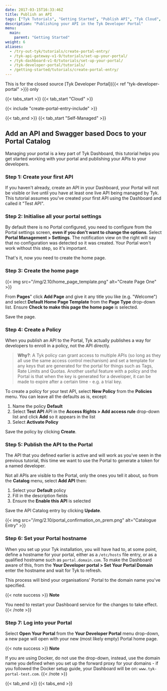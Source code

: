 ```yaml
---
date: 2017-03-15T16:33:46Z
title: Publish an API
tags: ["Tyk Tutorials", "Getting Started", "Publish API", "Tyk Cloud", "Tyk Self-Managed", "Developer Portal"]
description: "Publishing your API in the Tyk Developer Portal"
menu:
  main:
    parent: "Getting Started"
weight: 6
aliases:
  - /try-out-tyk/tutorials/create-portal-entry/
  - /tyk-api-gateway-v1-9/tutorials/set-up-your-portal/
  - /tyk-dashboard-v1-0/tutorials/set-up-your-portal/
  - /tyk-developer-portal/tutorials/
  - /getting-started/tutorials/create-portal-entry/
---
```


This is for the closed source [Tyk Developer Portal]({{< ref "tyk-developer-portal" >}}) only

{{< tabs_start >}}
{{< tab_start "Cloud" >}}

{{< include "create-portal-entry-include" >}}

{{< tab_end >}}
{{< tab_start "Self-Managed" >}}

## Add an API and Swagger based Docs to your Portal Catalog

Managing your portal is a key part of Tyk Dashboard, this tutorial helps you get started working with your portal and publishing your APIs to your developers.

### Step 1: Create your first API

If you haven't already, create an API in your Dashboard, your Portal will not be visible or live until you have at least one live API being managed by Tyk. This tutorial assumes you've created your first API using the Dashboard and called it "Test API".

### Step 2: Initialise all your portal settings

By default there is no Portal configured, you need to configure from the Portal settings screen, **even if you don't want to change the options**. Select **Portal Management > Settings**. The notification view on the right will say that no configuration was detected so it was created. Your Portal won't work without this step, so it's important.

That's it, now you need to create the home page.

### Step 3: Create the home page

{{< img src="/img/2.10/home_page_template.png" alt="Create Page One" >}}

From **Pages**" click **Add Page** and give it any title you like (e.g. "Welcome") and select **Default Home Page Template** from the **Page Type** drop-down list. Ensure **Check to make this page the home page** is selected.

Save the page.

### Step 4: Create a Policy

When you publish an API to the Portal, Tyk actually publishes a way for developers to enroll in a policy, not the API directly.

> **Why?**: A Tyk policy can grant access to multiple APIs (so long as they all use the same access control mechanism) and set a template for any keys that are generated for the portal for things such as Tags, Rate Limits and Quotas. Another useful feature with a policy and the Portal is that when the key is generated for a developer, it can be made to expire after a certain time - e.g. a trial key.

To create a policy for your test API, select **New Policy** from the **Policies** menu. You can leave all the defaults as is, except:

1.  Name the policy **Default**
2.  Select **Test API** API in the **Access Rights > Add access rule** drop-down list and click **Add** so it appears in the list
3.  Select **Activate Policy**

Save the policy by clicking **Create**.

### Step 5: Publish the API to the Portal

The API that you defined earlier is active and will work as you've seen in the previous tutorial, this time we want to use the Portal to generate a token for a named developer.

Not all APIs are visible to the Portal, only the ones you tell it about, so from the **Catalog** menu, select **Add API** then:

1.  Select your **Default** policy
2.  Fill in the description fields
3.  Ensure the **Enable this API** is selected

Save the API Catalog entry by clicking **Update**.

{{< img src="/img/2.10/portal_confirmation_on_prem.png" alt="Catalogue Entry" >}}

### Step 6: Set your Portal hostname

When you set up your Tyk installation, you will have had to, at some point, define a hostname for your portal, either as a `/etc/hosts` file entry, or as a qualified hostname such as `portal.domain.com`. To make the Dashboard aware of this, from the **Your Developer portal > Set Your Portal Domain** enter the hostname and wait for Tyk to refresh.

This process will bind your organisations' Portal to the domain name you've specified.

{{< note success >}}
**Note**  

You need to restart your Dashboard service for the changes to take effect.
{{< /note >}}


### Step 7: Log into your Portal

Select **Open Your Portal** from the **Your Developer Portal** menu drop-down, a new page will open with your new (most likely empty) Portal home page.

{{< note success >}}
**Note**  

If you are using Docker, do not use the drop-down, instead, use the domain name you defined when you set up the forward proxy for your domains - if you followed the Docker setup guide, your Dashboard will be on: `www.tyk-portal-test.com`.
{{< /note >}}

{{< tab_end >}}
{{< tabs_end >}}
